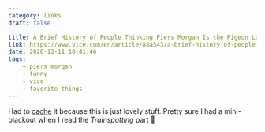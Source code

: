 ```yaml
---
category: links
draft: false

title: A Brief History of People Thinking Piers Morgan Is the Pigeon Lady From 'Home Alone 2'.
link: https://www.vice.com/en/article/88a543/a-brief-history-of-people-thinking-piers-morgan-is-the-pigeon-lady-from-home-alone-2
date: 2020-12-11 18:41:46
tags:
    - piers morgan
    - funny
    - vice
    - favorite things
---
```


Had to [cache](https://static-log.nikhil.io/p/piers-morgan.html) it because this is just lovely stuff. Pretty sure I had a mini-blackout when I read the _Trainspotting_ part 💯
